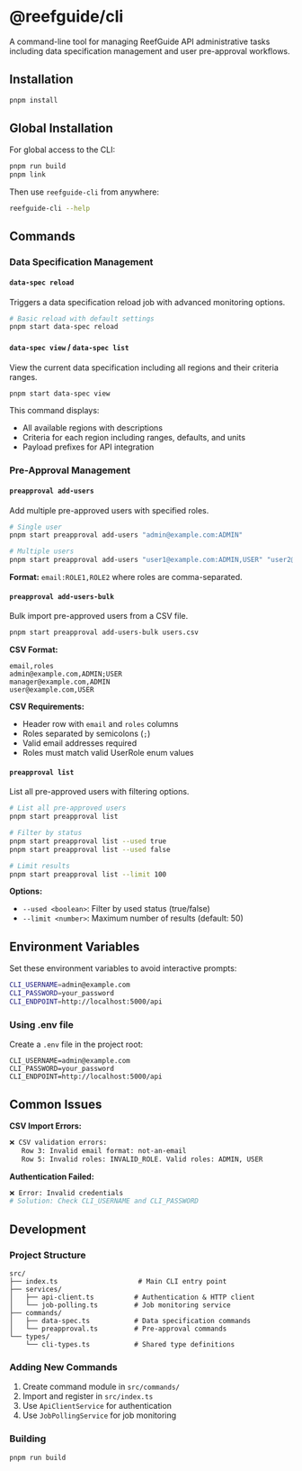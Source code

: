 # @reefguide/cli

A command-line tool for managing ReefGuide API administrative tasks including data specification management and user pre-approval workflows.

## Installation

```bash
pnpm install
```

## Global Installation

For global access to the CLI:

```bash
pnpm run build
pnpm link
```

Then use `reefguide-cli` from anywhere:

```bash
reefguide-cli --help
```

## Commands

### Data Specification Management

#### `data-spec reload`

Triggers a data specification reload job with advanced monitoring options.

```bash
# Basic reload with default settings
pnpm start data-spec reload
```

#### `data-spec view` / `data-spec list`

View the current data specification including all regions and their criteria ranges.

```bash
pnpm start data-spec view
```

This command displays:

- All available regions with descriptions
- Criteria for each region including ranges, defaults, and units
- Payload prefixes for API integration

### Pre-Approval Management

#### `preapproval add-users`

Add multiple pre-approved users with specified roles.

```bash
# Single user
pnpm start preapproval add-users "admin@example.com:ADMIN"

# Multiple users
pnpm start preapproval add-users "user1@example.com:ADMIN,USER" "user2@example.com:ADMIN"
```

**Format:** `email:ROLE1,ROLE2` where roles are comma-separated.

#### `preapproval add-users-bulk`

Bulk import pre-approved users from a CSV file.

```bash
pnpm start preapproval add-users-bulk users.csv
```

**CSV Format:**

```csv
email,roles
admin@example.com,ADMIN;USER
manager@example.com,ADMIN
user@example.com,USER
```

**CSV Requirements:**

- Header row with `email` and `roles` columns
- Roles separated by semicolons (`;`)
- Valid email addresses required
- Roles must match valid UserRole enum values

#### `preapproval list`

List all pre-approved users with filtering options.

```bash
# List all pre-approved users
pnpm start preapproval list

# Filter by status
pnpm start preapproval list --used true
pnpm start preapproval list --used false

# Limit results
pnpm start preapproval list --limit 100
```

**Options:**

- `--used <boolean>`: Filter by used status (true/false)
- `--limit <number>`: Maximum number of results (default: 50)

## Environment Variables

Set these environment variables to avoid interactive prompts:

```bash
CLI_USERNAME=admin@example.com
CLI_PASSWORD=your_password
CLI_ENDPOINT=http://localhost:5000/api
```

### Using .env file

Create a `.env` file in the project root:

```env
CLI_USERNAME=admin@example.com
CLI_PASSWORD=your_password
CLI_ENDPOINT=http://localhost:5000/api
```

## Common Issues

**CSV Import Errors:**

```bash
❌ CSV validation errors:
   Row 3: Invalid email format: not-an-email
   Row 5: Invalid roles: INVALID_ROLE. Valid roles: ADMIN, USER
```

**Authentication Failed:**

```bash
❌ Error: Invalid credentials
# Solution: Check CLI_USERNAME and CLI_PASSWORD
```

## Development

### Project Structure

```
src/
├── index.ts                    # Main CLI entry point
├── services/
│   ├── api-client.ts          # Authentication & HTTP client
│   └── job-polling.ts         # Job monitoring service
├── commands/
│   ├── data-spec.ts           # Data specification commands
│   └── preapproval.ts         # Pre-approval commands
└── types/
    └── cli-types.ts           # Shared type definitions
```

### Adding New Commands

1. Create command module in `src/commands/`
2. Import and register in `src/index.ts`
3. Use `ApiClientService` for authentication
4. Use `JobPollingService` for job monitoring

### Building

```bash
pnpm run build
```
